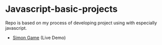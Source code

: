 # Javascript-basic-projects

Repo is based on my process of developing project using with especially javascript.

- [Simon Game](https://ozerozturk.github.io/Javascript-basic-projects/Simon-Game/index.html)  (Live Demo)
